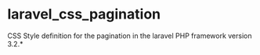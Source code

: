 laravel_css_pagination
======================

CSS Style definition for the pagination in the laravel PHP framework version 3.2.*

